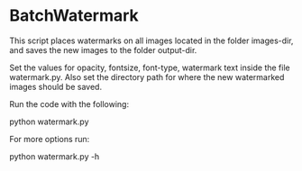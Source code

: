 # BatchWatermark
This script places watermarks on all images located in the folder images-dir, and saves the new images to the folder output-dir.

Set the values for opacity, fontsize, font-type, watermark text inside the file watermark.py.
Also set the directory path for where the new watermarked images should be saved.

Run the code with the following:

python watermark.py

For more options run:

python watermark.py -h 
